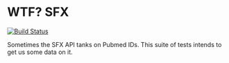 # WTF? SFX

[![Build Status](https://travis-ci.org/NYULibraries/wtf_sfx.png?branch=master)](https://travis-ci.org/NYULibraries/wtf_sfx)

Sometimes the SFX API tanks on Pubmed IDs.
This suite of tests intends to get us some data on it.
